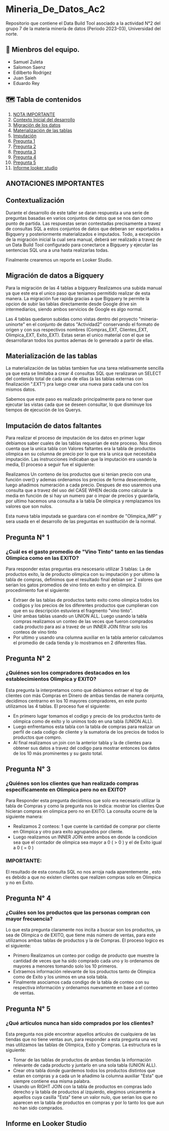 # Mineria_De_Datos_Ac2
Repositorio que contiene el Data Build Tool asociado a la actividad N°2 del grupo 7 de la materia minería de datos (Periodo 2023-03), Universidad del norte.

## :construction_worker: Mienbros del equipo.
- Samuel Zuleta
- Salomon Saenz
- Edilberto Rodrigez
- Juan Saieh
- Eduardo Rey

## :world_map: Tabla de contenidos
1. [NOTA IMPORTANTE](#anotaciones-importantes)
2. [Contexto Inicial del desarrollo](#contextualización)
3. [Migración de los datos](#migración-de-datos-a-bigquery)
4. [Materialización de las tablas](#materialización-de-las-tablas)
5. [Imputación](#imputación-de-datos-faltantes)
6. [Pregunta 1](#pregunta-n-1)
7. [Pregunta 2](#pregunta-n-1)
8. [Pregunta 3](#pregunta-n-1)
9. [Pregunta 4](#pregunta-n-1)
10. [Pregunta 5](#pregunta-n-1)
11. [Informe looker studio](#informe-en-looker-studio)


## ANOTACIONES IMPORTANTES

## Contextualización 

Durante el desarrollo de este taller se daran respuesta a una serie de preguntas basadas en varios conjuntos de datos que se nos dan como punto de partida. Las respuestas seran contestadas precisamente
a travez de consultas SQL a estos conjuntos de datos que deberan ser exportados a Bigquery y posteriormente materializados e imputados. Todo, a excepción de la migración inicial la cual sera manual, deberá 
ser realizado a travez de un Data Build Tool configurado para conectarce a Bigquery y ejecutar las sentencias SQL una a una hasta realizarlas todas.

Finalmente crearemos un reporte en Looker Studio. 

## Migración de datos a Bigquery

Para la migración de las 4 tablas a bigquery Realizamos una subida manual ya que este era el unico paso que teniamos permitido realizar de esta manera. La migración fue rapida gracias a que Bigquery te permite 
la opcion de subir las tablas directamente desde Google drive sin intermediarios, siendo ambos servicios de Google es algo normal.

Las 4 tablas quedaron subidas como vistas dentro del proyecto "mineria-uninorte" en el conjunto de datos "Actividad2" conservando el formato de origen y con sus respectivos nombres (Compras_EXT, Clientes_EXT, Olimpica_EXT, Exito_EXT). Estas seran el unico material con el que se desarrollaran todos los puntos ademas de lo generado a partir de ellas.

## Materialización de las tablas

La materialización de las tablas tambien fue una tarea relativamente sencilla ya que esta se limitaba a crear 4 consultas SQL que reralizaran un SELECT del contenido total de cada una de ellas (a las tablas 
externas con finalización ".EXT") pra luego crear una nueva para cada una con los mismos datos.

Sabemos que este paso es realizado principalmente para no tener que ejecutar las vistas cada que se deseen consultar, lo que disminuye los tiempos de ejecución de los Querys.

## Imputación de datos faltantes

Para realizar el proceso de imputación de los datos en primer lugar debiamos saber cuales de las tablas requerian de este proceso. Nos dimos cuenta que la unica tabla con Valores faltantes era la tabla de productos olimpica en su columna de precio por lo que era la unica que necesitaba imputación. Las instrucciones indicaban que la imputación era usando la media, El proceso a seguir fue el siguiente:

Realizamos Un conteno de los productos que si tenian precio con una función over() y ademas ordenamos los precios de forma desecendente, luego añadimos numeración a cada precio. Despues de eso usaremos una 
consulta que a travez del uso del CASE WHEN decida como calcular la media en función de si hay un numero par o impar de precios y guardarla, por ultimo hacemos una consulta a la tabla De olimpica y remplazamos los valores que son nulos. 

Esta nueva tabla imputada se guardara con el nombre de "Olimpica_IMP" y sera usada en el desarrollo de las preguntas en sustitución de la normal.

## Pregunta N° 1

### ¿Cuál es el gasto promedio de "Vino Tinto" tanto en las tiendas Olimpica como en las EXITO?

Para responder estas preguntas era nescesario utilizar 3 tablas: La de productos exito, la de producto olimpica con su imputación y por ultimo la tabla de compras, definimos que el resultado final debian ser 
2 valores que serian los gatos promedios de vino tinto en exito y en olimpica. El procedimiento fue el siguiente: 

- Extraer de las tablas de productos tanto exito como olimpica todos los codigos y los precios de los diferentes productos que cumplieran con que en su descripción estuviera el fragmento "vino tinto".
- Unir ambas tablas usando un UNION ALL. Luego usando la tabla compras realizamos un conteo de las veces que fueron comprados cada producto para asi a travez de un INNER JOIN filtrar solo los conteos de vino tinto
- Por ultimo y usando una columna auxiliar en la tabla anterior calculamos el promedio de cada tienda y lo mostramos en 2 diferentes filas.

## Pregunta N° 2

### ¿Quiénes son los compradores destacados en los establecimientos Olimpica y EXITO?

Esta pregunta la interpretamos como que debiamos extraer el top de clientes con más Compras en Dinero de ambas tiendas de manera conjunta, decidimos centrarno en los 10 mayores compradores, en este punto utilizamos
las 4 tablas. El proceso fue el siguiente: 

- En primero lugar tomamos el codigo y precio de los productos tanto de olimpica como de exito y lo unimos todo en una tabla (UNION ALL).
- Luego enfrentamos esta tabla con la tabla de compras para realizar un perfil de cada codigo de cliente y la sumatoria de los precios de todos lo productos que compro.
- Al final realizamos un join con la anterior tabla y la de clientes para obtener sus datos a travez del codigo para mostrar entonces los datos de los 10 más prominentes y su gasto total.

## Pregunta N° 3

### ¿Quiénes son los clientes que han realizado compras específicamente en Olimpica pero no en EXITO?

Para Responder esta pregunta decidimos que solo era necesario utilizar la tabla de Compras y como la pregunta nos lo indica: mostrar los clientes Que hicieran compras en olimpica pero no en EXITO. La consulta 
ocurre de la siguiente manera: 

- Realizamos 2 conteos: 1 que cuente la cantidad de comprar por cliente en Olimpica y otro para exito agrupandos por cliente.
- Luego realizamos un INNER JOIN entre ambos en donde la condicion sea que el contador de olimpica sea mayor a 0 ( > 0 ) y el de Exito igual a 0 ( = 0 )

### IMPORTANTE: 

El resultado de esta consulta SQL no nos arroja nada aparentemente , esto es debido a que no existen clientes que realizen compras solo en Olimpica y no en Exito.

## Pregunta N° 4

### ¿Cuáles son los productos que las personas compran con mayor frecuencia?

Lo que esta pregunta claramente nos incita a buscar son los productos, ya sea de Olimpica o de EXITO, que tiene más número de ventas, para este utilizamos ambas tablas de productos y la de Compras. El proceso
logico es el siguiente:

- Primero Realizamos un conteo por codigo de producto que muestre la cantidad de veces que ha sido comprado cada uno y lo ordenamos de mayores a menores tomando solo los 10 primeros.
- Extraemos información relevante de los productos tanto de Olimpica como de Exito y los unimos en una sola tabla.
- Finalmente asociamos cada condigo de la tabla de conteo con su respectiva información y ordenamos nuevamente en base a el conteo de ventas.

## Pregunta N° 5

### ¿Qué artículos nunca han sido comprados por los clientes?

Esta pregunta nos pide encontrar aquellos articulos de cualquiera de las tiendas que no tiene ventas aun, para responder a esta pregunta una vez mas utilizamos las tablas de Olimpica, Exito y Compras. La 
estructura es la siguiente:

- Tomar de las tablas de productos de ambas tiendas la información relevante de cada producto y juntarlo en una sola tabla (UNION ALL).
- Crear otra tabla donde guardemos todos los productos distintos que estan en compras y a cada un le añadimo la columna auxiliar "Esta" que siempre contiene esa misma palabra.
- Usando un RIGHT JOIN con la tabla de productos en compras lado derecho y la tabla de productos al izquierdo, elegimos unicamente a aquellos cuya casilla "Esta" tiene un valor nulo, que serian los
que no aparecen en la tabla de productos en compras y por lo tanto los que aun no han sido comprados.

## Informe en Looker Studio
























